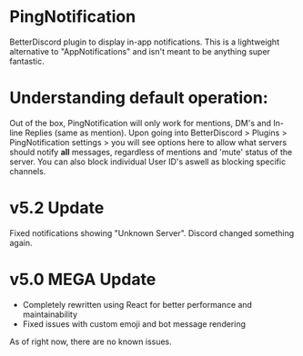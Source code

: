 # PingNotification
BetterDiscord plugin to display in-app notifications. This is a lightweight alternative to "AppNotifications" and isn't meant to be anything super fantastic. 

# **Understanding default operation:**

Out of the box, PingNotification will only work for mentions, DM's and In-line Replies (same as mention).
Upon going into BetterDiscord > Plugins > PingNotification settings > you will see options here to allow what servers should notify **all** messages, regardless of mentions and 'mute' status of the server. You can also block individual User ID's aswell as blocking specific channels. 

# v5.2 Update
Fixed notifications showing "Unknown Server". Discord changed something again. 

# v5.0 MEGA Update
* Completely rewritten using React for better performance and maintainability
* Fixed issues with custom emoji and bot message rendering

As of right now, there are no known issues.
